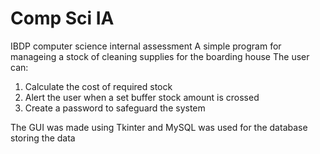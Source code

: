# Comp Sci IA
 IBDP computer science internal assessment 
A simple program for manageing a stock of cleaning supplies for the boarding house 
The user can:
1) Calculate the cost of required stock
2) Alert the user when a set buffer stock amount is crossed
3) Create a password to safeguard the system

The GUI was made using Tkinter and MySQL was used for the database storing the data
